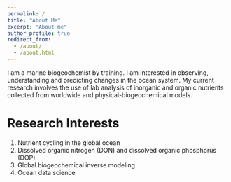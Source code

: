 ```yaml
---
permalink: /
title: "About Me"
excerpt: "About me"
author_profile: true
redirect_from: 
  - /about/
  - /about.html
---
```


I am a marine biogeochemist by training. I am interested in observing, understanding and  predicting changes in the ocean system. My current research involves the use of lab analysis of inorganic and organic nutrients collected from worldwide and physical-biogeochemical models.

Research Interests
======
1. Nutrient cycling in the global ocean 
1. Dissolved organic nitrogen (DON) and dissolved organic phosphorus (DOP)
1. Global biogeochemical inverse modeling 
1. Ocean data science
